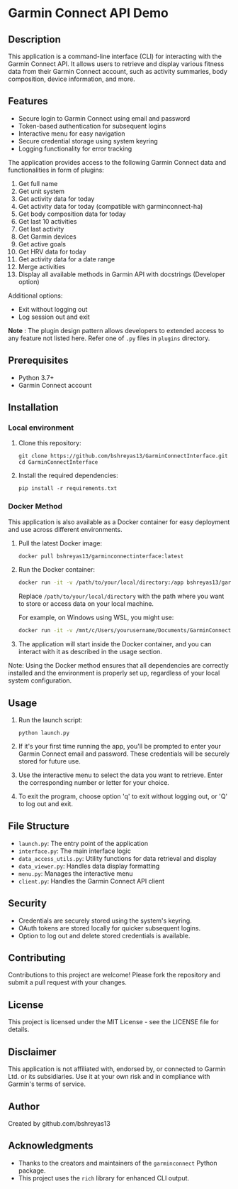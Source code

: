 # Garmin Connect API Demo

## Description

This application is a command-line interface (CLI) for interacting with the Garmin Connect API. It allows users to retrieve and display various fitness data from their Garmin Connect account, such as activity summaries, body composition, device information, and more.

## Features

- Secure login to Garmin Connect using email and password
- Token-based authentication for subsequent logins
- Interactive menu for easy navigation
- Secure credential storage using system keyring
- Logging functionality for error tracking

The application provides access to the following Garmin Connect data and functionalities in form of plugins:

1. Get full name
2. Get unit system
3. Get activity data for today
4. Get activity data for today (compatible with garminconnect-ha)
5. Get body composition data for today
6. Get last 10 activities
7. Get last activity
8. Get Garmin devices
9. Get active goals
10. Get HRV data for today
11. Get activity data for a date range
12. Merge activities
13. Display all available methods in Garmin API with docstrings (Developer option)

Additional options:
- Exit without logging out
- Log session out and exit

**Note** : The plugin design pattern allows developers to extended access to any feature not listed here. Refer one of `.py` files in `plugins` directory. 

## Prerequisites

- Python 3.7+
- Garmin Connect account

## Installation

### Local environment

1. Clone this repository:
   ```
   git clone https://github.com/bshreyas13/GarminConnectInterface.git
   cd GarminConnectInterface
   ```

2. Install the required dependencies:
   ```
   pip install -r requirements.txt
   ```

### Docker Method

This application is also available as a Docker container for easy deployment and use across different environments.

1. Pull the latest Docker image:
   ```bash
   docker pull bshreyas13/garminconnectinterface:latest
   ```

2. Run the Docker container:
   ```bash
   docker run -it -v /path/to/your/local/directory:/app bshreyas13/garminconnectinterface:latest
   ```
   
   Replace `/path/to/your/local/directory` with the path where you want to store or access data on your local machine.

   For example, on Windows using WSL, you might use:
   ```bash
   docker run -it -v /mnt/c/Users/yourusername/Documents/GarminConnectInterface/:/app bshreyas13/garminconnectinterface:latest
   ```

3. The application will start inside the Docker container, and you can interact with it as described in the usage section.

Note: Using the Docker method ensures that all dependencies are correctly installed and the environment is properly set up, regardless of your local system configuration.

## Usage

1. Run the launch script:
   ```
   python launch.py
   ```

2. If it's your first time running the app, you'll be prompted to enter your Garmin Connect email and password. These credentials will be securely stored for future use.

3. Use the interactive menu to select the data you want to retrieve. Enter the corresponding number or letter for your choice.

4. To exit the program, choose option 'q' to exit without logging out, or 'Q' to log out and exit.



## File Structure

- `launch.py`: The entry point of the application
- `interface.py`: The main interface logic
- `data_access_utils.py`: Utility functions for data retrieval and display
- `data_viewer.py`: Handles data display formatting
- `menu.py`: Manages the interactive menu
- `client.py`: Handles the Garmin Connect API client

## Security

- Credentials are securely stored using the system's keyring.
- OAuth tokens are stored locally for quicker subsequent logins.
- Option to log out and delete stored credentials is available.

## Contributing

Contributions to this project are welcome! Please fork the repository and submit a pull request with your changes.

## License

This project is licensed under the MIT License - see the LICENSE file for details.

## Disclaimer

This application is not affiliated with, endorsed by, or connected to Garmin Ltd. or its subsidiaries. Use it at your own risk and in compliance with Garmin's terms of service.

## Author

Created by github.com/bshreyas13

## Acknowledgments

- Thanks to the creators and maintainers of the `garminconnect` Python package.
- This project uses the `rich` library for enhanced CLI output.





